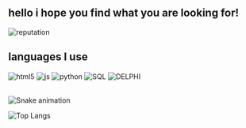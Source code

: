 ## hello i hope you find what you are looking for!

![reputation](https://github-readme-stats.vercel.app/api?username=SbaisBR&show_icons=true&theme=dracula&count_private=true)


## languages ​​I use

<div style="display: inline_block">
  <img align="center" alt="html5" src="https://img.shields.io/badge/HTML5-E34F26?style=for-the-badge&logo=html5&logoColor=white" />
  <img align="center" alt="js" src="https://img.shields.io/badge/JavaScript-F7DF1E?style=for-the-badge&logo=javascript&logoColor=black" />
  <img align="center" alt="python" src="https://img.shields.io/badge/Python-14354C?style=for-the-badge&logo=python&logoColor=white" />
  <img align="center" alt="SQL" src="https://img.shields.io/badge/MySQL-00000F?style=for-the-badge&logo=mysql&logoColor=white" />
  <img align="center" alt="DELPHI" src="https://img.shields.io/badge/Delphi_RAD_Studio-B22222?style=for-the-badge&logo=delphi&logoColor=white" />
</div><br/>

![Snake animation](https://github.com/seu-usuário-aqui/seu-usuário-aqui/blob/output/github-contribution-grid-snake.svg)

![Top Langs](https://github-readme-stats.vercel.app/api/top-langs/?username=SbaisBR&langs_count=8)
